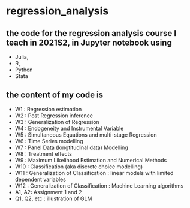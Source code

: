 # regression_analysis

## the code for the regression analysis course I teach in 2021S2, in Jupyter notebook using 

* Julia, 
* R, 
* Python 
* Stata 

## the content of my code is

* W1 : Regression estimation
* W2 : Post Regression inference
* W3 : Generalization of Regression
* W4 : Endogeneity and Instrumental Variable 
* W5 : Simultaneous Equations and multi-stage Regression
* W6 : Time Series modelling
* W7 : Panel Data (longtitudinal data) Modelling
* W8 : Treatment effects
* W9 : Maximum Likelihood Estimation and Numerical Methods
* W10 : Classification (aka discrete choice modelling)
* W11 : Generalization of Classification : linear models with limited dependent variables
* W12 : Generalization of Classification :  Machine Learning algorithms
* A1, A2: Assignment 1 and 2
* Q1, Q2, etc : illustration of GLM
